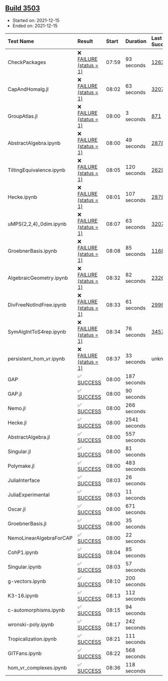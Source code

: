## [Build 3503](https://oscarci.mathematik.uni-kl.de/job/oscar-stable/3503/)

* Started on: 2021-12-15
* Ended on: 2021-12-15

| Test Name    | Result | Start | Duration | Last Success | First Failure |
|:-------------|:-------|:------|:---------|:-------------|:--------------|
| CheckPackages | ❌ [FAILURE (status = 1)](https://oscarci.mathematik.uni-kl.de/job/oscar-stable/3503/artifact/logs/build-3503/CheckPackages.log) | 07:59 | 93 seconds | [1263](https://oscarci.mathematik.uni-kl.de/job/oscar-stable/1263/) | [1264](https://oscarci.mathematik.uni-kl.de/job/oscar-stable/1264/) |
| CapAndHomalg.jl | ❌ [FAILURE (status = 1)](https://oscarci.mathematik.uni-kl.de/job/oscar-stable/3503/artifact/logs/build-3503/CapAndHomalg.jl.log) | 08:02 | 63 seconds | [3207](https://oscarci.mathematik.uni-kl.de/job/oscar-stable/3207/) | [3208](https://oscarci.mathematik.uni-kl.de/job/oscar-stable/3208/) |
| GroupAtlas.jl | ❌ [FAILURE (status = 1)](https://oscarci.mathematik.uni-kl.de/job/oscar-stable/3503/artifact/logs/build-3503/GroupAtlas.jl.log) | 08:00 | 3 seconds | [871](https://oscarci.mathematik.uni-kl.de/job/oscar-stable/871/) | [872](https://oscarci.mathematik.uni-kl.de/job/oscar-stable/872/) |
| AbstractAlgebra.ipynb | ❌ [FAILURE (status = 1)](https://oscarci.mathematik.uni-kl.de/job/oscar-stable/3503/artifact/logs/build-3503/AbstractAlgebra.ipynb.log) | 08:00 | 49 seconds | [2878](https://oscarci.mathematik.uni-kl.de/job/oscar-stable/2878/) | [2879](https://oscarci.mathematik.uni-kl.de/job/oscar-stable/2879/) |
| TiltingEquivalence.ipynb | ❌ [FAILURE (status = 1)](https://oscarci.mathematik.uni-kl.de/job/oscar-stable/3503/artifact/logs/build-3503/TiltingEquivalence.ipynb.log) | 08:05 | 120 seconds | [2629](https://oscarci.mathematik.uni-kl.de/job/oscar-stable/2629/) | [2630](https://oscarci.mathematik.uni-kl.de/job/oscar-stable/2630/) |
| Hecke.ipynb | ❌ [FAILURE (status = 1)](https://oscarci.mathematik.uni-kl.de/job/oscar-stable/3503/artifact/logs/build-3503/Hecke.ipynb.log) | 08:01 | 107 seconds | [2878](https://oscarci.mathematik.uni-kl.de/job/oscar-stable/2878/) | [2879](https://oscarci.mathematik.uni-kl.de/job/oscar-stable/2879/) |
| uMPS(2,2,4)_0dim.ipynb | ❌ [FAILURE (status = 1)](https://oscarci.mathematik.uni-kl.de/job/oscar-stable/3503/artifact/logs/build-3503/uMPS-2-2-4-_0dim.ipynb.log) | 08:07 | 63 seconds | [3207](https://oscarci.mathematik.uni-kl.de/job/oscar-stable/3207/) | [3208](https://oscarci.mathematik.uni-kl.de/job/oscar-stable/3208/) |
| GroebnerBasis.ipynb | ❌ [FAILURE (status = 1)](https://oscarci.mathematik.uni-kl.de/job/oscar-stable/3503/artifact/logs/build-3503/GroebnerBasis.ipynb.log) | 08:08 | 85 seconds | [1168](https://oscarci.mathematik.uni-kl.de/job/oscar-stable/1168/) | [1169](https://oscarci.mathematik.uni-kl.de/job/oscar-stable/1169/) |
| AlgebraicGeometry.ipynb | ❌ [FAILURE (status = 1)](https://oscarci.mathematik.uni-kl.de/job/oscar-stable/3503/artifact/logs/build-3503/AlgebraicGeometry.ipynb.log) | 08:32 | 82 seconds | [2326](https://oscarci.mathematik.uni-kl.de/job/oscar-stable/2326/) | [2327](https://oscarci.mathematik.uni-kl.de/job/oscar-stable/2327/) |
| DivFreeNotIndFree.ipynb | ❌ [FAILURE (status = 1)](https://oscarci.mathematik.uni-kl.de/job/oscar-stable/3503/artifact/logs/build-3503/DivFreeNotIndFree.ipynb.log) | 08:33 | 61 seconds | [2998](https://oscarci.mathematik.uni-kl.de/job/oscar-stable/2998/) | [2999](https://oscarci.mathematik.uni-kl.de/job/oscar-stable/2999/) |
| SymAlgIntToS4rep.ipynb | ❌ [FAILURE (status = 1)](https://oscarci.mathematik.uni-kl.de/job/oscar-stable/3503/artifact/logs/build-3503/SymAlgIntToS4rep.ipynb.log) | 08:34 | 76 seconds | [3457](https://oscarci.mathematik.uni-kl.de/job/oscar-stable/3457/) | [3458](https://oscarci.mathematik.uni-kl.de/job/oscar-stable/3458/) |
| persistent_hom_vr.ipynb | ❌ [FAILURE (status = 1)](https://oscarci.mathematik.uni-kl.de/job/oscar-stable/3503/artifact/logs/build-3503/persistent_hom_vr.ipynb.log) | 08:37 | 33 seconds | unknown | unknown |
| GAP | ✅ [SUCCESS](https://oscarci.mathematik.uni-kl.de/job/oscar-stable/3503/artifact/logs/build-3503/GAP.log) | 08:00 | 187 seconds |  |  |
| GAP.jl | ✅ [SUCCESS](https://oscarci.mathematik.uni-kl.de/job/oscar-stable/3503/artifact/logs/build-3503/GAP.jl.log) | 08:00 | 90 seconds |  |  |
| Nemo.jl | ✅ [SUCCESS](https://oscarci.mathematik.uni-kl.de/job/oscar-stable/3503/artifact/logs/build-3503/Nemo.jl.log) | 08:00 | 266 seconds |  |  |
| Hecke.jl | ✅ [SUCCESS](https://oscarci.mathematik.uni-kl.de/job/oscar-stable/3503/artifact/logs/build-3503/Hecke.jl.log) | 08:00 | 2541 seconds |  |  |
| AbstractAlgebra.jl | ✅ [SUCCESS](https://oscarci.mathematik.uni-kl.de/job/oscar-stable/3503/artifact/logs/build-3503/AbstractAlgebra.jl.log) | 08:00 | 557 seconds |  |  |
| Singular.jl | ✅ [SUCCESS](https://oscarci.mathematik.uni-kl.de/job/oscar-stable/3503/artifact/logs/build-3503/Singular.jl.log) | 08:00 | 81 seconds |  |  |
| Polymake.jl | ✅ [SUCCESS](https://oscarci.mathematik.uni-kl.de/job/oscar-stable/3503/artifact/logs/build-3503/Polymake.jl.log) | 08:00 | 483 seconds |  |  |
| JuliaInterface | ✅ [SUCCESS](https://oscarci.mathematik.uni-kl.de/job/oscar-stable/3503/artifact/logs/build-3503/JuliaInterface.log) | 08:03 | 26 seconds |  |  |
| JuliaExperimental | ✅ [SUCCESS](https://oscarci.mathematik.uni-kl.de/job/oscar-stable/3503/artifact/logs/build-3503/JuliaExperimental.log) | 08:03 | 11 seconds |  |  |
| Oscar.jl | ✅ [SUCCESS](https://oscarci.mathematik.uni-kl.de/job/oscar-stable/3503/artifact/logs/build-3503/Oscar.jl.log) | 08:00 | 671 seconds |  |  |
| GroebnerBasis.jl | ✅ [SUCCESS](https://oscarci.mathematik.uni-kl.de/job/oscar-stable/3503/artifact/logs/build-3503/GroebnerBasis.jl.log) | 08:00 | 35 seconds |  |  |
| NemoLinearAlgebraForCAP | ✅ [SUCCESS](https://oscarci.mathematik.uni-kl.de/job/oscar-stable/3503/artifact/logs/build-3503/NemoLinearAlgebraForCAP.log) | 08:00 | 22 seconds |  |  |
| CohP1.ipynb | ✅ [SUCCESS](https://oscarci.mathematik.uni-kl.de/job/oscar-stable/3503/artifact/logs/build-3503/CohP1.ipynb.log) | 08:04 | 85 seconds |  |  |
| Singular.ipynb | ✅ [SUCCESS](https://oscarci.mathematik.uni-kl.de/job/oscar-stable/3503/artifact/logs/build-3503/Singular.ipynb.log) | 08:03 | 57 seconds |  |  |
| g-vectors.ipynb | ✅ [SUCCESS](https://oscarci.mathematik.uni-kl.de/job/oscar-stable/3503/artifact/logs/build-3503/g-vectors.ipynb.log) | 08:10 | 200 seconds |  |  |
| K3-16.ipynb | ✅ [SUCCESS](https://oscarci.mathematik.uni-kl.de/job/oscar-stable/3503/artifact/logs/build-3503/K3-16.ipynb.log) | 08:13 | 112 seconds |  |  |
| c-automorphisms.ipynb | ✅ [SUCCESS](https://oscarci.mathematik.uni-kl.de/job/oscar-stable/3503/artifact/logs/build-3503/c-automorphisms.ipynb.log) | 08:15 | 94 seconds |  |  |
| wronski-poly.ipynb | ✅ [SUCCESS](https://oscarci.mathematik.uni-kl.de/job/oscar-stable/3503/artifact/logs/build-3503/wronski-poly.ipynb.log) | 08:17 | 242 seconds |  |  |
| Tropicalization.ipynb | ✅ [SUCCESS](https://oscarci.mathematik.uni-kl.de/job/oscar-stable/3503/artifact/logs/build-3503/Tropicalization.ipynb.log) | 08:21 | 111 seconds |  |  |
| GITFans.ipynb | ✅ [SUCCESS](https://oscarci.mathematik.uni-kl.de/job/oscar-stable/3503/artifact/logs/build-3503/GITFans.ipynb.log) | 08:22 | 568 seconds |  |  |
| hom_vr_complexes.ipynb | ✅ [SUCCESS](https://oscarci.mathematik.uni-kl.de/job/oscar-stable/3503/artifact/logs/build-3503/hom_vr_complexes.ipynb.log) | 08:36 | 118 seconds |  |  |
